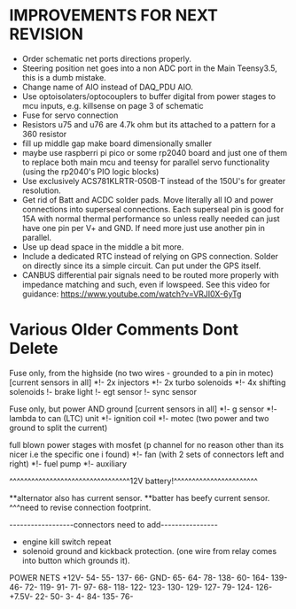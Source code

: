 # IMPROVEMENTS FOR NEXT REVISION

- Order schematic net ports directions properly.  
- Steering position net goes into a non ADC port in the Main Teensy3.5, this is a dumb mistake.
- Change name of AIO instead of DAQ_PDU AIO.
- Use optoisolaters/optocouplers to buffer digital from power stages to mcu inputs, e.g. killsense on page 3 of schematic
- Fuse for servo connection
- Resistors u75 and u76 are 4.7k ohm but its attached to a pattern for a 360 resistor
- fill up middle gap make board dimensionally smaller
- maybe use raspberri pi pico or some rp2040 board and just one of them to replace both main mcu and teensy for parallel servo functionality (using the rp2040's PIO logic blocks)
- Use exclusively ACS781KLRTR-050B-T instead of the 150U's for greater resolution.
- Get rid of Batt and ACDC solder pads. Move literally all IO and power connections into superseal connections. Each superseal pin is good for 15A with normal thermal performance so unless really needed can just have one pin per V+ and GND. If need more just use another pin in parallel.
- Use up dead space in the middle a bit more.  
- Include a dedicated RTC instead of relying on GPS connection. Solder on directly since its a simple circuit. Can put under the GPS itself.
- CANBUS differential pair signals need to be routed more properly with impedance matching and such, even if lowspeed. See this video for guidance: https://www.youtube.com/watch?v=VRJI0X-6yTg

# Various Older Comments Dont Delete
Fuse only, from the highside (no two wires - grounded to a pin in motec) [current sensors in all]
	*!- 2x injectors
	*!- 2x turbo solenoids
	*!- 4x shifting solenoids
	!- brake light
	!- egt sensor
	!- sync sensor

Fuse only, but power AND ground [current sensors in all]
	*!- g sensor
	*!- lambda to can (LTC) unit
	*!- ignition coil 
	*!- motec (two power and two ground to split the current)

full blown power stages with mosfet (p channel for no reason other than its nicer i.e the specific one i found)
	*!- fan (with 2 sets of connectors left and right)
	*!- fuel pump
	*!- auxiliary 


^^^^^^^^^^^^^^^^^^^^^^^^^^^^^^^^^12V battery!^^^^^^^^^^^^^^^^^^^^^^^

**alternator also has current sensor.
**batter has beefy current sensor. 
^^^need to revise connection footprint.



------------------connectors need to add----------------
- engine kill switch repeat
- solenoid ground and kickback protection. (one wire from relay comes into button which grounds it). 


POWER NETS
+12V-
54-
55-
137-
66-
GND-
65-
64-
78-
138-
60-
164-
139-
46-
72-
119-
91-
71-
97-
68-
118-
122-
123-
130-
129-
127-
79-
124-
126-
+7.5V-
22-
50-
3-
4-
84-
135-
76-

















